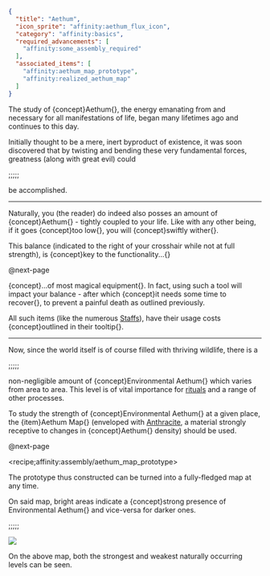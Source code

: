 ```json
{
  "title": "Aethum",
  "icon_sprite": "affinity:aethum_flux_icon",
  "category": "affinity:basics",
  "required_advancements": [
    "affinity:some_assembly_required"
  ],
  "associated_items": [
    "affinity:aethum_map_prototype",
    "affinity:realized_aethum_map"
  ]
}
```

The study of {concept}Aethum{}, the energy emanating from and necessary for all manifestations of life, began many
lifetimes ago and continues to this day.


Initially thought to be a mere, inert byproduct of existence, it was soon discovered that by twisting and bending these
very fundamental forces, greatness (along with great evil) could

;;;;;

be accomplished. 

---

Naturally, you (the reader) do indeed also posses an amount of {concept}Aethum{} - tightly coupled to your life. Like
with any other being, if it goes {concept}too low{}, you will {concept}swiftly wither{}. 


This balance (indicated to the right of your crosshair while not at full strength), is {concept}key to the 
functionality...{}


@next-page

{concept}...of most magical equipment{}. In fact, using such a tool will impact your balance - after which {concept}it 
needs some time to recover{}, to prevent a painful death as outlined previously.


All such items (like the numerous [Staffs](^affinity:staff_prototyping)), have their usage costs {concept}outlined in their tooltip{}.

---

Now, since the world itself is of course filled with thriving wildlife, there is a

;;;;;

non-negligible amount of {concept}Environmental Aethum{} which varies from area to area. This level is of vital
importance for [rituals](^affinity:conducting_rituals) and a range of other processes.

To study the strength of {concept}Environmental Aethum{} at a given place, the {item}Aethum Map{} (enveloped with 
[Anthracite](^affinity:anthracite_extraction), a material strongly receptive to changes in {concept}Aethum{} density)
should be used.


@next-page

<recipe;affinity:assembly/aethum_map_prototype>

The prototype thus constructed can be turned into a fully-fledged map at any time.


On said map, bright areas indicate a {concept}strong presence of Environmental Aethum{} and vice-versa for darker ones.

;;;;;

![](affinity:textures/gui/wispen_testament/aethum_map.png,fit)

On the above map, both the strongest and weakest naturally occurring levels can be seen.